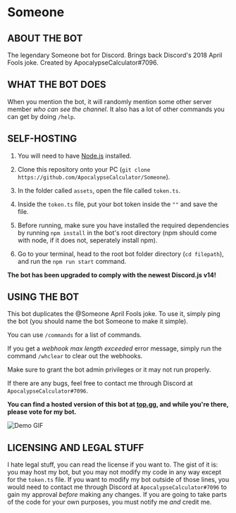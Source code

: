# Someone
## ABOUT THE BOT

The legendary Someone bot for Discord. Brings back Discord's 2018 April Fools joke. Created by ApocalypseCalculator#7096.

## WHAT THE BOT DOES

When you mention the bot, it will randomly mention some other server member *who can see the channel*. It also has a lot of other commands you can get by doing `/help`.

## SELF-HOSTING

1. You will need to have [Node.js](https://nodejs.org/en/) installed.

2. Clone this repository onto your PC (`git clone https://github.com/ApocalypseCalculator/Someone`).

3. In the folder called `assets`, open the file called `token.ts`.

4. Inside the `token.ts` file, put your bot token inside the `""` and save the file.

5. Before running, make sure you have installed the required dependencies by running `npm install` in the bot's root directory (npm should come with node, if it does not, seperately install npm).

6. Go to your terminal, head to the root bot folder directory (`cd filepath`), and run the `npm run start` command.

**The bot has been upgraded to comply with the newest Discord.js v14!**

## USING THE BOT

This bot duplicates the @Someone April Fools joke. To use it, simply ping the bot (you should name the bot Someone to make it simple).

You can use `/commands` for a list of commands.

If you get a *webhook max length exceeded* error message, simply run the command `/whclear` to clear out the webhooks.

Make sure to grant the bot admin privileges or it may not run properly.

If there are any bugs, feel free to contact me through Discord at `ApocalypseCalculator#7096`.

**You can find a hosted version of this bot at [top.gg](https://top.gg/bot/705135432588853288), and while you're there, please vote for my bot.**

![Demo GIF](https://cdn.discordapp.com/attachments/711369875007995954/711617131866882058/demo2.gif)

## LICENSING AND LEGAL STUFF

I hate legal stuff, you can read the license if you want to. 
The gist of it is: you may host my bot, but you may not modify my code in any way except for the `token.ts` file.
If you want to modify my bot outside of those lines, you would need to contact me through Discord at `ApocalypseCalculator#7096` to gain my approval *before* making any changes.
If you are going to take parts of the code for your own purposes, you must notify me *and* credit me.